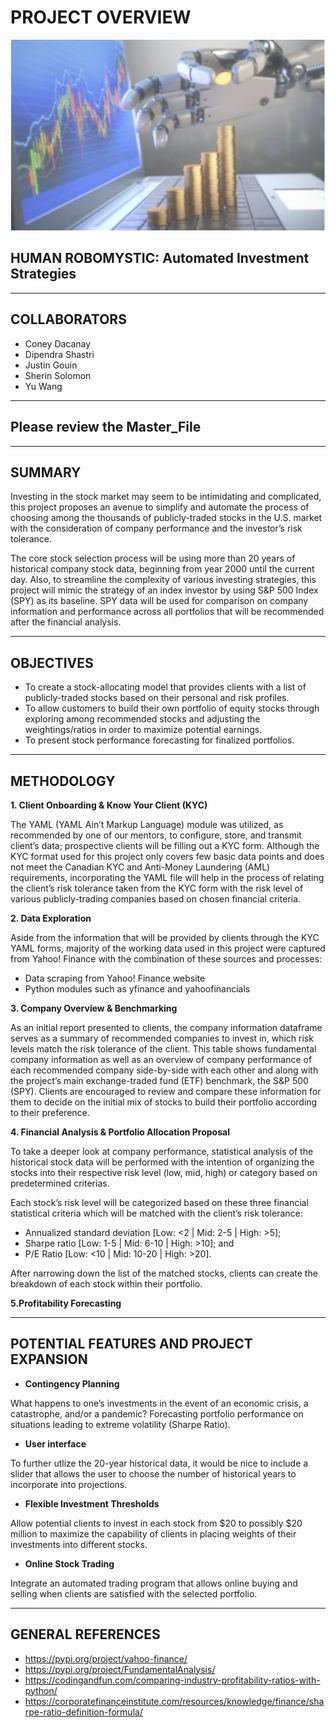 # PROJECT OVERVIEW

![RoboAdvisor](Images/GettyImages_RoboAdvisor.png)

## HUMAN ROBOMYSTIC: Automated Investment Strategies
---

##  COLLABORATORS
- Coney Dacanay
- Dipendra Shastri
- Justin Gouin 
- Sherin Solomon
- Yu Wang

---
##  Please review the Master_File

---
##  SUMMARY


Investing in the stock market may seem to be intimidating and complicated, this project proposes an avenue to simplify and automate the process of choosing among the thousands of publicly-traded stocks in the U.S. market with the consideration of company performance and the investor’s risk tolerance. 

The core stock selection process will be using more than 20 years of historical company stock data, beginning from year 2000 until the current day. Also, to streamline the complexity of various investing strategies, this project will mimic the strategy of an index investor by using S&P 500 Index (SPY) as its baseline. SPY data will be used for comparison on company information and performance across all portfolios that will be recommended after the financial analysis.  

---
## OBJECTIVES

- To create a stock-allocating model that provides clients with a list of publicly-traded stocks based on their personal and risk profiles.
- To allow customers to build their own portfolio of equity stocks through exploring among recommended stocks and adjusting the weightings/ratios in order to maximize potential earnings. 
- To present stock performance forecasting for finalized portfolios.

---
## METHODOLOGY

**1. Client Onboarding & Know Your Client (KYC)**

The YAML (YAML Ain’t Markup Language) module was utilized, as recommended by one of our mentors, to configure, store, and transmit client’s data; prospective clients will be filling out a KYC form. Although the KYC format used for this project only covers few basic data points and does not meet the Canadian KYC and Anti-Money Laundering (AML) requirements, incorporating the YAML file will help in the process of relating the client’s risk tolerance taken from the KYC form with the risk level of various publicly-trading companies based on chosen financial criteria. 

**2. Data Exploration**

Aside from the information that will be provided by clients through the KYC YAML forms, majority of the working data used in this project were captured from Yahoo! Finance with the combination of these sources and processes:
- Data scraping from Yahoo! Finance website
- Python modules such as yfinance and yahoofinancials


**3. Company Overview & Benchmarking**

As an initial report presented to clients, the company information dataframe serves as a summary of recommended companies to invest in, which risk levels match the risk tolerance of the client. This table  shows fundamental company information as well as an overview of company performance of each recommended company side-by-side with each other and along with the project’s main exchange-traded fund (ETF) benchmark, the S&P 500 (SPY). Clients are encouraged to review and compare these information for them to decide on the initial mix of stocks to build their portfolio according to their preference. 

**4. Financial Analysis & Portfolio Allocation Proposal**

To take a deeper look at company performance, statistical analysis of the historical stock data will be performed with the intention of organizing the stocks into their respective risk level (low, mid, high) or category based on predetermined criterias. 

Each stock’s risk level will be categorized based on these three financial statistical criteria which will be matched with the client’s risk tolerance:
- Annualized standard deviation [Low: <2 | Mid: 2-5 | High: >5];
- Sharpe ratio [Low: 1-5 | Mid: 6-10 | High: >10]; and 
- P/E Ratio [Low: <10 | Mid: 10-20 | High: >20].

After narrowing down the list of the matched stocks, clients can create the breakdown of each stock within their portfolio.

**5.Profitability Forecasting**

---
## POTENTIAL FEATURES AND PROJECT EXPANSION

- **Contingency Planning**

What happens to one’s investments in the event of an economic crisis, a catastrophe, and/or a pandemic? Forecasting portfolio performance on situations leading to extreme volatility (Sharpe Ratio).

- **User interface**

To further utlize the 20-year historical data, it would be nice to include a slider that allows the user to choose the number of historical years to incorporate into projections.

- **Flexible Investment Thresholds**

 Allow potential clients to invest in each stock from $20 to possibly $20 million to maximize the capability of clients in placing weights of their investments into different stocks.

- **Online Stock Trading**

Integrate an automated trading program that allows online buying and selling when clients are satisfied with the selected portfolio.

---
## GENERAL REFERENCES

- https://pypi.org/project/yahoo-finance/
- https://pypi.org/project/FundamentalAnalysis/
- https://codingandfun.com/comparing-industry-profitability-ratios-with-python/
- https://corporatefinanceinstitute.com/resources/knowledge/finance/sharpe-ratio-definition-formula/
